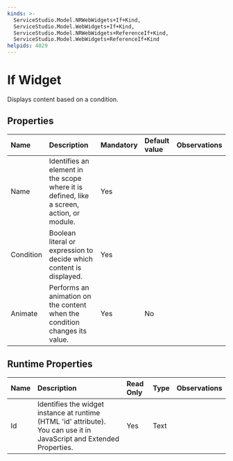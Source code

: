 ```yaml
---
kinds: >-
  ServiceStudio.Model.NRWebWidgets+If+Kind,
  ServiceStudio.Model.WebWidgets+If+Kind,
  ServiceStudio.Model.NRWebWidgets+ReferenceIf+Kind,
  ServiceStudio.Model.WebWidgets+ReferenceIf+Kind
helpids: 4029
---
```


# If Widget

Displays content based on a condition.

## Properties

| Name | Description | Mandatory | Default value | Observations |
| :--- | :--- | :--- | :--- | :--- |
| Name | Identifies an element in the scope where it is defined, like a screen, action, or module. | Yes |  |  |
| Condition | Boolean literal or expression to decide which content is displayed. | Yes |  |  |
| Animate | Performs an animation on the content when the condition changes its value. | Yes | No |  |

## Runtime Properties

| Name | Description | Read Only | Type | Observations |
| :--- | :--- | :--- | :--- | :--- |
| Id | Identifies the widget instance at runtime \(HTML 'id' attribute\). You can use it in JavaScript and Extended Properties. | Yes | Text |  |

